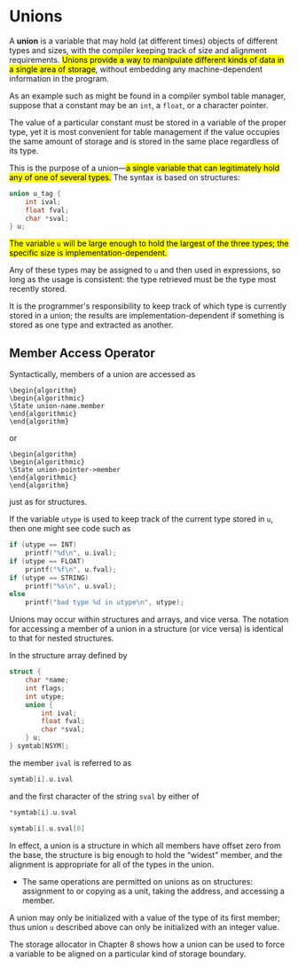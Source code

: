# Unions

A **union** is a variable that may hold (at different times) objects of different types and sizes, with the compiler keeping track of size and alignment requirements. <mark>Unions provide a way to manipulate different kinds of data in a single area of storage</mark>, without embedding any machine-dependent information in the program.

<div class="alert-example">

As an example such as might be found in a compiler symbol table manager, suppose that a constant may be an `int`, a `float`, or a character pointer.

The value of a particular constant must be stored in a variable of the proper type, yet it is most convenient for table management if the value occupies the same amount of storage and is stored in the same place regardless of its type.

This is the purpose of a union—<mark>a single variable that can legitimately hold any of one of several types.</mark> The syntax is based on structures:

```c
union u_tag {
    int ival;
    float fval;
    char *sval;
} u;
```

<mark>The variable `u` will be large enough to hold the largest of the three types; the specific size is implementation-dependent.</mark>

Any of these types may be assigned to `u` and then used in expressions, so long as the usage is consistent: the type retrieved must be the type most recently stored.

</div>

<div class="alert-attention">

It is the programmer's responsibility to keep track of which type is currently stored in a union; the results are implementation-dependent if something is stored as one type and extracted as another.

</div>

## Member Access Operator

Syntactically, members of a union are accessed as

```algorithm
\begin{algorithm}
\begin{algorithmic}
\State union-name.member
\end{algorithmic}
\end{algorithm}
```

or

```algorithm
\begin{algorithm}
\begin{algorithmic}
\State union-pointer->member
\end{algorithmic}
\end{algorithm}
```

just as for structures.

<div class="alert-example">

If the variable `utype` is used to keep track of the current type stored in `u`, then one might see code such as

```c
if (utype == INT)
    printf("%d\n", u.ival);
if (utype == FLOAT)
    printf("%f\n", u.fval);
if (utype == STRING)
    printf("%s\n", u.sval);
else
    printf("bad type %d in utype\n", utype);
```

</div>

Unions may occur within structures and arrays, and vice versa. The notation for accessing a member of a union in a structure (or vice versa) is identical to that for nested structures.

<div class="alert-example">

In the structure array defined by

```c
struct {
    char *name;
    int flags;
    int utype;
    union {
        int ival;
        float fval;
        char *sval;
    } u;
} symtab[NSYM];
```

the member `ival` is referred to as

```c
symtab[i].u.ival
```

and the first character of the string `sval` by either of

```c
*symtab[i].u.sval

symtab[i].u.sval[0]
```

</div>

In effect, a union is a structure in which all members have offset zero from the base, the structure is big enough to hold the “widest” member, and the alignment is appropriate for all of the types in the union.

- The same operations are permitted on unions as on structures: assignment to or copying as a unit, taking the address, and accessing a member.

A union may only be initialized with a value of the type of its first member; thus union `u` described above can only be initialized with an integer value.

The storage allocator in Chapter 8 shows how a union can be used to force a variable to be aligned on a particular kind of storage boundary.
